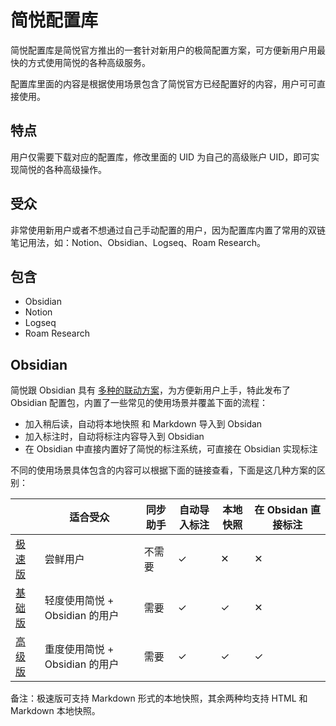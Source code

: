 # 简悦配置库

简悦配置库是简悦官方推出的一套针对新用户的极简配置方案，可方便新用户用最快的方式使用简悦的各种高级服务。

配置库里面的内容是根据使用场景包含了简悦官方已经配置好的内容，用户可可直接使用。

## 特点

用户仅需要下载对应的配置库，修改里面的 UID 为自己的高级账户 UID，即可实现简悦的各种高级操作。

## 受众

非常使用新用户或者不想通过自己手动配置的用户，因为配置库内置了常用的双链笔记用法，如：Notion、Obsidian、Logseq、Roam Research。

## 包含

- Obsidian
- Notion
- Logseq
- Roam Research

## Obsidian

简悦跟 Obsidian 具有 [多种的联动方案](https://github.com/Kenshin/simpread/discussions?discussions_q=label%3Aobsidian)，为方便新用户上手，特此发布了 Obsidian 配置包，内置了一些常见的使用场景并覆盖下面的流程：

- 加入稍后读，自动将本地快照 和 Markdown 导入到 Obsidan
- 加入标注时，自动将标注内容导入到 Obsidian
- 在 Obsidian 中直接内置好了简悦的标注系统，可直接在 Obsidian 实现标注

不同的使用场景具体包含的内容可以根据下面的链接查看，下面是这几种方案的区别：

|                                                     | 适合受众                   | 同步助手 | 自动导入标注 | 本地快照 | 在 Obsidan 直接标注 |
|-----------------------------------------------------|------------------------|------|--------|------|----------------|
| [极速版](obsidian%40little/Getting%20Started.md)       | 尝鲜用户                   | 不需要  | ✓      | ✕    | ✕              |
| [基础版](obsidian%40localrestapi/Getting%20Started.md) | 轻度使用简悦 +  Obsidian 的用户 | 需要   | ✓      | ✓    | ✕              |
| [高级版](obsidian%40sync/Getting%20Started.md)         | 重度使用简悦 + Obsidian 的用户  | 需要   | ✓      | ✓    | ✓              |

备注：极速版可支持 Markdown 形式的本地快照，其余两种均支持 HTML 和 Markdown 本地快照。

